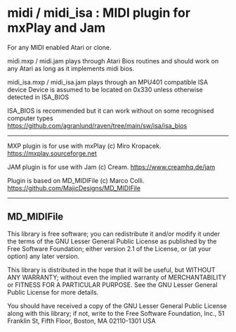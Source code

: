 # midi / midi_isa : MIDI plugin for mxPlay and Jam

For any MIDI enabled Atari or clone.

midi.mxp / midi.jam plays through Atari Bios routines and should
work on any Atari as long as it implements midi bios.

midi_isa.mxp / midi_isa.jam plays through an MPU401 compatible ISA device
Device is assumed to be located on 0x330 unless otherwise detected in ISA_BIOS

ISA_BIOS is recommended but it can work without on some recognised computer types
https://github.com/agranlund/raven/tree/main/sw/isa/isa_bios

---

MXP plugin is for use with mxPlay (c) Miro Kropacek.
 https://mxplay.sourceforge.net

JAM plugin is for use with Jam (c) Cream.
 https://www.creamhq.de/jam

Plugin is based on MD_MIDIFile (c) Marco Colli.
 https://github.com/MajicDesigns/MD_MIDIFile

---

## MD_MIDIFile

  This library is free software; you can redistribute it and/or
  modify it under the terms of the GNU Lesser General Public
  License as published by the Free Software Foundation; either
  version 2.1 of the License, or (at your option) any later version.

  This library is distributed in the hope that it will be useful,
  but WITHOUT ANY WARRANTY; without even the implied warranty of
  MERCHANTABILITY or FITNESS FOR A PARTICULAR PURPOSE.  See the GNU
  Lesser General Public License for more details.

  You should have received a copy of the GNU Lesser General Public
  License along with this library; if not, write to the Free Software
  Foundation, Inc., 51 Franklin St, Fifth Floor, Boston, MA  02110-1301  USA

